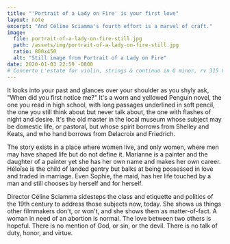 ```yaml
---
title: "'Portrait of a Lady on Fire' is your first love"
layout: note
excerpt: "And Céline Sciamma's fourth effort is a marvel of craft."
image:
  file: portrait-of-a-lady-on-fire-still.jpg
  path: /assets/img/portrait-of-a-lady-on-fire-still.jpg
  ratio: 800x450
  alt: "Still image from Portrait of a Lady on Fire"
date: 2020-01-03 22:59 -0800
# Concerto L'estate for violin, strings & continuo in G minor, rv 315 Composed by Vivaldi
---
```


<!--If I could, I'd run up to you, arms full of adjectives and adverbs, and drop them all at your feet in a mad instant, and say "See? This is what it's like and you should see it." I'm not a good enough writer to do that, to tell you everything at once and make it meaningful. Céline Sciamma's film is remarkable in a way that can't be summed up in a few hundred words. It needs to be seen and felt. But I will tell what I can. -->

It looks into your past and glances over your shoulder as you shyly ask, "When did you first notice me?" It's a worn and yellowed Penguin novel, the one you read in high school, with long passages underlined in soft pencil, the one you still think about but never talk about, the one with flashes of night and desire. It's the old master in the local museum whose subject may be domestic life, or pastoral, but whose spirit borrows from Shelley and Keats, and who hand borrows from Delacroix and Friedrich.

The story exists in a place where women live, and only women, where men may have shaped life but do not define it. Marianne is a painter and the daughter of a painter yet she has her own name and makes her own career. Héloïse is the child of landed gentry but balks at being possessed in love and traded in marriage. Even Sophie, the maid, has her life touched by a man and still chooses by herself and for herself.

Director Céline Sciamma sidesteps the class and etiquette and politics of the 19th century to address those subjects now, today. She shows us things other filmmakers don't, or won't, and she shows them as matter-of-fact. A woman in need of an abortion is normal. The love between two others is hopeful. There is no mention of God, or sin, or the devil. There is no talk of duty, honor, and virtue.
